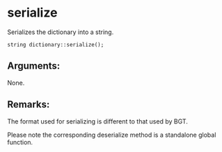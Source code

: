 # serialize
Serializes the dictionary into a string.

`string dictionary::serialize();`

## Arguments:
None.

## Remarks:
The format used for serializing is different to that used by BGT.

Please note the corresponding deserialize method is a standalone global function.
